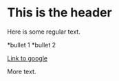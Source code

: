 # This is the header
Here is some regular text.

*bullet 1
*bullet 2

[Link to google](http://www.google.com)

More text.